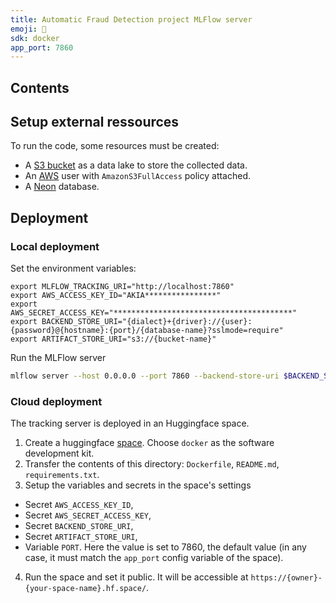 ```yaml
---
title: Automatic Fraud Detection project MLFlow server
emoji: 💸
sdk: docker
app_port: 7860
---
```




## Contents



## Setup external ressources

To run the code, some resources must be created:
- A [S3 bucket](https://aws.amazon.com/s3/) as a data lake to store the collected data.
- An [AWS](https://aws.amazon.com/) user with `AmazonS3FullAccess` policy attached.
- A [Neon](https://neon.tech) database.



## Deployment

### Local deployment

Set the environment variables:
```
export MLFLOW_TRACKING_URI="http://localhost:7860"
export AWS_ACCESS_KEY_ID="AKIA****************"
export AWS_SECRET_ACCESS_KEY="****************************************"
export BACKEND_STORE_URI="{dialect}+{driver}://{user}:{password}@{hostname}:{port}/{database-name}?sslmode=require"
export ARTIFACT_STORE_URI="s3://{bucket-name}"
```

Run the MLFlow server
```bash
mlflow server --host 0.0.0.0 --port 7860 --backend-store-uri $BACKEND_STORE_URI --default-artifact-root $ARTIFACT_STORE_URI
```


### Cloud deployment

The tracking server is deployed in an Huggingface space.

1. Create a huggingface [space](https://huggingface.co/new-space). Choose `docker` as the software development kit.
2. Transfer the contents of this directory: `Dockerfile`, `README.md`, `requirements.txt`.
3. Setup the variables and secrets in the space's settings
  - Secret `AWS_ACCESS_KEY_ID`,
  - Secret `AWS_SECRET_ACCESS_KEY`,
  - Secret `BACKEND_STORE_URI`,
  - Secret `ARTIFACT_STORE_URI`,
  - Variable `PORT`. Here the value is set to 7860, the default value (in any case, it must match the `app_port` config variable of the space).
4. Run the space and set it public. It will be accessible at `https://{owner}-{your-space-name}.hf.space/`.

